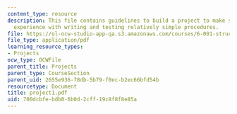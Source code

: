 ```yaml
---
content_type: resource
description: This file contains guidelines to build a project to make students gain
  experience with writing and testing relatively simple procedures.
file: https://ol-ocw-studio-app-qa.s3.amazonaws.com/courses/6-001-structure-and-interpretation-of-computer-programs-spring-2005/700dcbfebdb06b0d2cff19c8f8f8e85a_project1.pdf
file_type: application/pdf
learning_resource_types:
- Projects
ocw_type: OCWFile
parent_title: Projects
parent_type: CourseSection
parent_uid: 2655e936-78db-5b79-f0ec-b2ec66bfd54b
resourcetype: Document
title: project1.pdf
uid: 700dcbfe-bdb0-6b0d-2cff-19c8f8f8e85a
---
```

